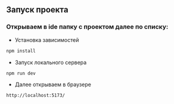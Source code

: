 ## Запуск проекта

### Открываем в ide папку с проектом далее по списку:

- Установка зависимостей
```sh
npm install
```

- Запуск локального сервера
```sh
npm run dev
```

- Далее открываем в браузере
```sh
http://localhost:5173/
```